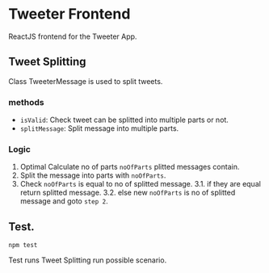 # Tweeter Frontend

ReactJS frontend for the Tweeter App.

## Tweet Splitting

Class TweeterMessage is used to split tweets.

### methods

* `isValid`: Check tweet can be splitted into multiple parts or not.
* `splitMessage`: Split message into multiple parts.

### Logic

1. Optimal Calculate no of parts `noOfParts` plitted messages contain.
2. Split the message into parts with `noOfParts`.
3. Check `noOfParts` is equal to no of splitted message.
3.1. if they are equal return splitted message.
3.2. else new `noOfParts` is no of splitted message and goto `step 2`.


## Test.

```
npm test
```

Test runs Tweet Splitting run possible scenario.
